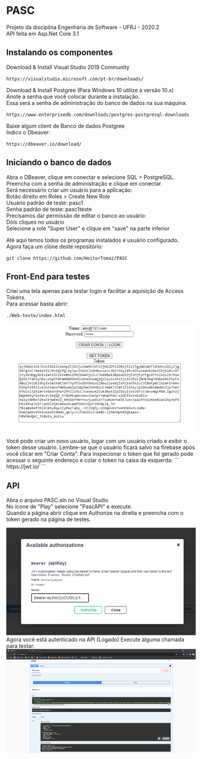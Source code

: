 
# PASC

Projeto da disciplina Engenharia de Software - UFRJ - 2020.2  
API feita em Asp.Net Core 3.1

## Instalando os componentes
Download & Install Visual Studio 2019 Community
```
https://visualstudio.microsoft.com/pt-br/downloads/
```
Download & Install Postgree (Para Windows 10 utilize a versão 10.x)  
Anote a senha que você colocar durante a instalação.  
Essa será a senha de administração do banco de dados na sua máquina.
```
https://www.enterprisedb.com/downloads/postgres-postgresql-downloads
```
Baixe algum client de Banco de dados Postgree  
Indico o Dbeaver:
```
https://dbeaver.io/download/
```

## Iniciando o banco de dados
Abra o DBeaver, clique em conectar e selecione SQL > PostgreSQL.   
    Preencha com a senha de administração e clique em conectar.  
Será necessário criar um usuário para a aplicação:  
    Botão direito em Roles > Create New Role  
    Usuário padrão de teste: pasc1  
    Senha padrão de teste: pasc1teste  
Precisamos dar permissão de editar o banco ao usuário:  
    Dois cliques no usuário  
    Selecione a role "Super User" e clique em "save" na parte inferior  

Até aqui temos todos os programas instalados e usuário configurado.  
Agora faça um clone deste repositório:
```
git clone https://github.com/HeitorTomaz/PASC
```

## Front-End para testes
Criei uma tela apenas para testar login e facilitar a aquisição de Access Tokens.  
Para acessar basta abrir:
 ```
./Web-teste/index.html
```
<div align="center">
  <a href="https://github.com/HeitorTomaz/PASC">
    <img src="Media/WebTest.png" alt="PASC">
  </a>
</div>
Você pode criar um novo usuário, logar com um usuário criado e exibir o token desse usuário.  
Lembre-se que o usuário ficará salvo na firebase após você clicar em "Criar Conta".  
Para inspecionar o token que foi gerado pode acessar o seguinte endereço e colar o token na caixa da esquerda:
```
https://jwt.io/
```

## API
Abra o arquivo PASC.sln no Visual Studio  
No ícone de "Play" selecione "PascAPI" e execute.  
Quando a página abrir clique em Authorize na direita e preencha com o token gerado na página de testes.
<div align="center">
  <a href="https://github.com/HeitorTomaz/PASC">
    <img src="./Media/Autenticacao_Swagger.png" alt="PASC">
  </a>
</div>
Agora você está autenticado na API (Logado)  
Execute alguma chamada para testar:
<div align="center">
  <a href="https://github.com/HeitorTomaz/PASC">
    <img src="./Media/GetUser.png" alt="PASC">
  </a>
</div>